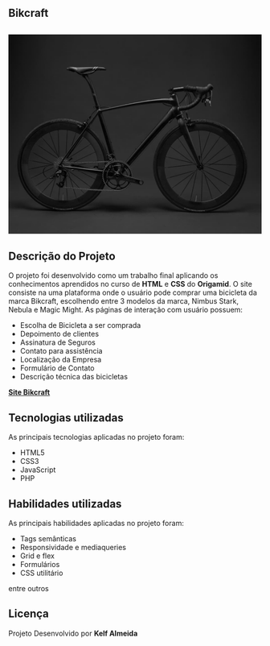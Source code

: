 ## Bikcraft

## <p align = "center">

<img src="img/bicicleta/nimbus1.jpg">
</p>

## Descrição do Projeto

O projeto foi desenvolvido como um trabalho final aplicando os conhecimentos aprendidos no curso de **HTML** e **CSS** do **Origamid**.
O site consiste na uma plataforma onde o usuário pode comprar uma bicicleta da marca Bikcraft, escolhendo entre 3 modelos da marca, Nimbus Stark, Nebula e Magic Might.
As páginas de interação com usuário possuem:

- Escolha de Bicicleta a ser comprada
- Depoimento de clientes
- Assinatura de Seguros
- Contato para assistência
- Localização da Empresa
- Formulário de Contato
- Descrição técnica das bicicletas

**[Site Bikcraft](https://kelf1729.github.io/bikcraft/)**

## Tecnologias utilizadas

As principais tecnologias aplicadas no projeto foram:

- HTML5
- CSS3
- JavaScript
- PHP

## Habilidades utilizadas

As principais habilidades aplicadas no projeto foram:

- Tags semânticas
- Responsividade e mediaqueries
- Grid e flex
- Formulários
- CSS utilitário

entre outros

## Licença

Projeto Desenvolvido por **Kelf Almeida**
